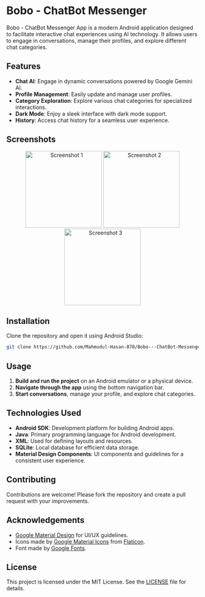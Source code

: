 # Bobo - ChatBot Messenger

Bobo - ChatBot Messenger App is a modern Android application designed to facilitate interactive chat experiences using AI technology. It allows users to engage in conversations, manage their profiles, and explore different chat categories.

## Features

- **Chat AI**: Engage in dynamic conversations powered by Google Gemini AI.
- **Profile Management**: Easily update and manage user profiles.
- **Category Exploration**: Explore various chat categories for specialized interactions.
- **Dark Mode**: Enjoy a sleek interface with dark mode support.
- **History**: Access chat history for a seamless user experience.

## Screenshots

<p align="center">
  <img src="https://i.ibb.co/sPG029z/01.png" alt="Screenshot 1" width="200"/>
  <img src="https://i.ibb.co/hfSJGVt/02.png" alt="Screenshot 2" width="200"/>
  <img src="https://i.ibb.co/RN3RqBM/03.png" alt="Screenshot 3" width="200"/>
</p>

## Installation

Clone the repository and open it using Android Studio:

```bash
git clone https://github.com/Mahmudul-Hasan-870/Bobo---ChatBot-Messenger.git
```

## Usage

1. **Build and run the project** on an Android emulator or a physical device.
2. **Navigate through the app** using the bottom navigation bar.
3. **Start conversations**, manage your profile, and explore chat categories.

## Technologies Used

- **Android SDK**: Development platform for building Android apps.
- **Java**: Primary programming language for Android development.
- **XML**: Used for defining layouts and resources.
- **SQLite**: Local database for efficient data storage.
- **Material Design Components**: UI components and guidelines for a consistent user experience.

## Contributing

Contributions are welcome! Please fork the repository and create a pull request with your improvements.

## Acknowledgements

- [Google Material Design](https://material.io/) for UI/UX guidelines.
- Icons made by [Google Material Icons](https://fonts.google.com/icons) from [Flaticon](https://www.flaticon.com/).
- Font made by [Google Fonts](https://fonts.google.com/).

## License

This project is licensed under the MIT License. See the [LICENSE](LICENSE) file for details.
